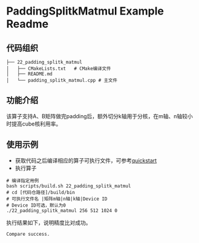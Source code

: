 # PaddingSplitkMatmul Example Readme
## 代码组织
```
├── 22_padding_splitk_matmul
│   ├── CMakeLists.txt   # CMake编译文件
│   ├── README.md
│   └── padding_splitk_matmul.cpp # 主文件
```
## 功能介绍
该算子支持A、B矩阵做完padding后，额外切分k轴用于分核，在m轴、n轴较小时提高cube核利用率。
## 使用示例
- 获取代码之后编译相应的算子可执行文件，可参考[quickstart](../../docs/quickstart.md#算子编译)
- 执行算子
```
# 编译指定用例
bash scripts/build.sh 22_padding_splitk_matmul
# cd [代码仓路径]/build/bin
# 可执行文件名 |矩阵m轴|n轴|k轴|Device ID
# Device ID可选，默认为0
./22_padding_splitk_matmul 256 512 1024 0
```
执行结果如下，说明精度比对成功。
```
Compare success.
```